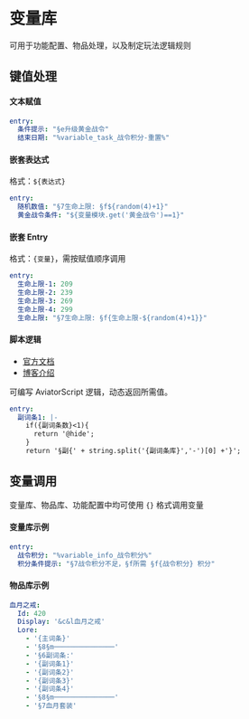 # 变量库

可用于功能配置、物品处理，以及制定玩法逻辑规则

## 键值处理

#### 文本赋值

```yaml
entry:
  条件提示: "§e升级黄金战令"
  结束日期: "%variable_task_战令积分-重置%"
```

#### 嵌套表达式

格式：`${表达式}`

```yaml
entry:
  随机数值: "§7生命上限: §f${random(4)+1}"
  黄金战令条件: "${变量模块.get('黄金战令')==1}"
```

#### 嵌套 Entry

格式：`{变量}`，需按赋值顺序调用

```yaml
entry:
  生命上限-1: 209
  生命上限-2: 239
  生命上限-3: 269
  生命上限-4: 299
  生命上限: "§7生命上限: §f{生命上限-${random(4)+1}}"
```

#### 脚本逻辑

- [官方文档](https://www.yuque.com/boyan-avfmj/aviatorscript)
- [博客介绍](https://www.cnblogs.com/kaleidoscope/p/13132315.html)

可编写 AviatorScript 逻辑，动态返回所需值。

```yaml
entry:
  副词条1: |-
    if({副词条数}<1){
      return '@hide';
    }
    return '§副{' + string.split('{副词条库}','-')[0] +'}'; 
```

## 变量调用

变量库、物品库、功能配置中均可使用 `{}` 格式调用变量

#### 变量库示例

```yaml 
entry:
  战令积分: "%variable_info_战令积分%"
  积分条件提示: "§7战令积分不足，§f所需 §f{战令积分} 积分"
```

#### 物品库示例

```yaml
血月之戒:
  Id: 420
  Display: '&c&l血月之戒'
  Lore:
    - '{主词条}'
    - '§8§m───────────────'
    - '§6副词条:'
    - '{副词条1}'
    - '{副词条2}'
    - '{副词条3}'
    - '{副词条4}'
    - '§8§m───────────────'
    - '§7血月套装'
```
